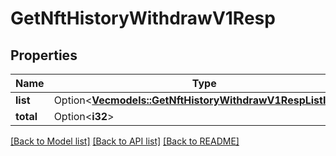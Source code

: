 # GetNftHistoryWithdrawV1Resp

## Properties

Name | Type | Description | Notes
------------ | ------------- | ------------- | -------------
**list** | Option<[**Vec<models::GetNftHistoryWithdrawV1RespListInner>**](GetNftHistoryWithdrawV1Resp_list_inner.md)> |  | [optional]
**total** | Option<**i32**> |  | [optional]

[[Back to Model list]](../README.md#documentation-for-models) [[Back to API list]](../README.md#documentation-for-api-endpoints) [[Back to README]](../README.md)


